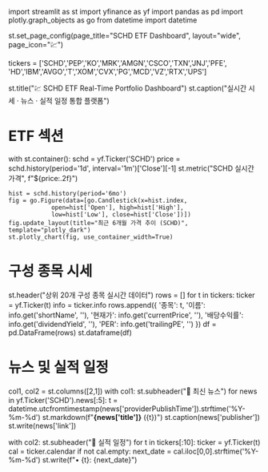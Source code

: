 import streamlit as st
import yfinance as yf
import pandas as pd
import plotly.graph_objects as go
from datetime import datetime

st.set_page_config(page_title="SCHD ETF Dashboard", layout="wide", page_icon="💹")

tickers = ['SCHD','PEP','KO','MRK','AMGN','CSCO','TXN','JNJ','PFE',
           'HD','IBM','AVGO','T','XOM','CVX','PG','MCD','VZ','RTX','UPS']

st.title("💹 SCHD ETF Real-Time Portfolio Dashboard")
st.caption("실시간 시세 · 뉴스 · 실적 일정 통합 플랫폼")

# ETF 섹션
with st.container():
    schd = yf.Ticker('SCHD')
    price = schd.history(period='1d', interval='1m')['Close'][-1]
    st.metric("SCHD 실시간 가격", f"${price:.2f}")

    hist = schd.history(period='6mo')
    fig = go.Figure(data=[go.Candlestick(x=hist.index,
                open=hist['Open'], high=hist['High'], 
                low=hist['Low'], close=hist['Close'])])
    fig.update_layout(title="최근 6개월 가격 추이 (SCHD)", template="plotly_dark")
    st.plotly_chart(fig, use_container_width=True)

# 구성 종목 시세
st.header("상위 20개 구성 종목 실시간 데이터")
rows = []
for t in tickers:
    ticker = yf.Ticker(t)
    info = ticker.info
    rows.append({
        '종목': t,
        '이름': info.get('shortName', ''),
        '현재가': info.get('currentPrice', ''),
        '배당수익률': info.get('dividendYield', ''),
        'PER': info.get('trailingPE', '')
    })
df = pd.DataFrame(rows)
st.dataframe(df)

# 뉴스 및 실적 일정
col1, col2 = st.columns([2,1])
with col1:
    st.subheader("📢 최신 뉴스")
    for news in yf.Ticker('SCHD').news[:5]:
        t = datetime.utcfromtimestamp(news['providerPublishTime']).strftime('%Y-%m-%d')
        st.markdown(f"**{news['title']}** ({t})")
        st.caption(news['publisher'])
        st.write(news['link'])

with col2:
    st.subheader("📅 실적 일정")
    for t in tickers[:10]:
        ticker = yf.Ticker(t)
        cal = ticker.calendar
        if not cal.empty:
            next_date = cal.iloc[0,0].strftime('%Y-%m-%d')
            st.write(f"• {t}: {next_date}")

